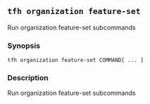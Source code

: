 ## `tfh organization feature-set`

Run organization feature-set subcommands

### Synopsis

    tfh organization feature-set COMMAND[ ... ]

### Description

Run organization feature-set subcommands


